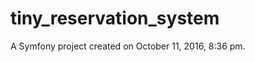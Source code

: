 tiny_reservation_system
=======================

A Symfony project created on October 11, 2016, 8:36 pm.
